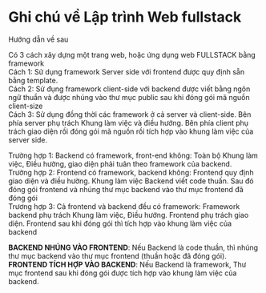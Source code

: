 # Ghi chú về Lập trình Web fullstack
Hướng dẫn về sau


Có 3 cách xây dựng một trang web, hoặc ứng dụng web FULLSTACK bằng framework <br>
Cách 1: Sử dụng framework Server side với frontend được quy định sẵn bằng template.<br>
Cách 2: Sử đụng framework client-side với backend được viết bằng ngôn ngữ thuần và được nhúng vào thư mục public sau khi đóng gói mã nguồn client-size<br>
Cách 3: Sử dụng đồng thời các framework ở cả server và client-side. Bên phía server phụ trách Khung làm việc và điều hướng. Bên phía client phụ trách giao diện rồi đóng gói mã nguồn rồi tích hợp vào khung làm việc của server side.<br>


Trường hợp 1: Backend có framework, front-end không: Toàn bộ Khung làm việc, Điều hường, giao diện phải tuân theo framework của backend.<br>
Trường hợp 2: Frontend có framework, backend không: Frontend quy định giao diện và điều hường. Khung làm việc Backend viết code thuấn. Sau đó đóng gói frontend và nhúng thư mục backend vào thư mục frontend đã đóng gói<br>
Trương hợp 3: Cả frontend và backend đều có framework: Framework backend phụ trách Khung làm việc, Điều hướng. Frontend phụ trách giao diện. Frontend sau khi đóng gói thì tích hợp vào khung làm việc của backend<br>



<b>BACKEND NHÚNG VÀO FRONTEND</b>: Nếu Backend là code thuần, thì nhúng thư mục backend vào thư mục frontend (thuần hoặc đã đóng gói).<br>
<b>FRONTEND TÍCH HỢP VÀO BACKEND</b>: Nếu Backend là framework, Thư mục frontend sau khi đóng gói được tích hợp vào khung làm việc của backend.<br>
